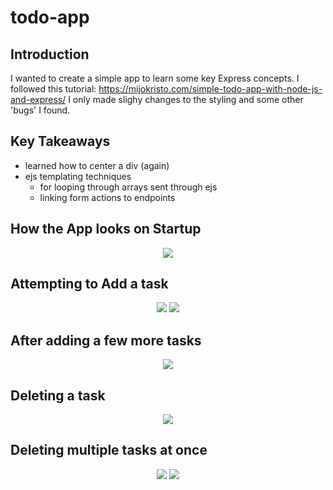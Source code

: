 # todo-app

## Introduction 
I wanted to create a simple app to learn some key Express concepts. 
I followed this tutorial: 
https://mijokristo.com/simple-todo-app-with-node-js-and-express/
I only made slighy changes to the styling and some other 'bugs' I found.


## Key Takeaways
- learned how to center a div (again)
- ejs templating techniques 
  - for looping through arrays sent through ejs
  - linking form actions to endpoints


## How the App looks on Startup

<p align="center">
  <img src="https://user-images.githubusercontent.com/31973147/188928479-6a72d5d0-65f9-46d7-8522-ad670e49a5aa.png">
</p>


## Attempting to Add a task

<p align="center">
  <img src="https://user-images.githubusercontent.com/31973147/188928631-903892fc-9a2e-4f2d-ad79-2a1a784541d6.png">
  <img src="https://user-images.githubusercontent.com/31973147/188928741-00eb2248-681f-4afc-8cae-6db9d7711291.png">
</p>


## After adding a few more tasks
<p align="center">
  <img src="https://user-images.githubusercontent.com/31973147/188928781-15caa4e7-ca84-46f2-9d1a-51a784eb96e6.png">
</p>

## Deleting a task
<p align="center">
  <img src="https://user-images.githubusercontent.com/31973147/188928874-19b20b2d-3f58-4429-99d1-ccbab7ae450f.png">
</p>

## Deleting multiple tasks at once
<p align="center">
  <img src="https://user-images.githubusercontent.com/31973147/188934111-003c4132-67e9-445c-a91c-93ff7e6a9e59.png">
  <img src="https://user-images.githubusercontent.com/31973147/188928924-ba7ffcc1-373f-4288-b86f-05d787340a5b.png">
</p>
